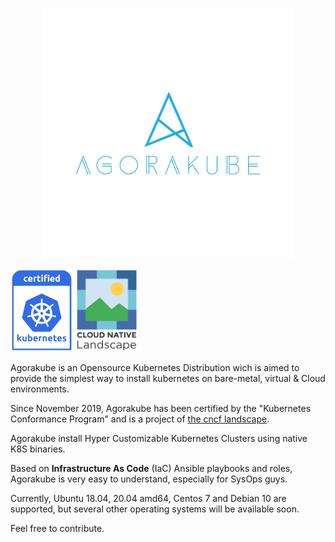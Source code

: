 <p align="center"> <img src="./images/logo_agorakube.png" width="400" alt="Agorakube" title="Agorakube" />
</p>
<p>
<img src="https://raw.githubusercontent.com/cncf/artwork/master/projects/kubernetes/certified-kubernetes/versionless/color/certified-kubernetes-color.svg?sanitize=true" 
width="100" alt="k8s-conformance-v1.16" title="https://github.com/cncf/k8s-conformance/tree/master/v1.16/agorakube"/> <img 
src="https://raw.githubusercontent.com/cncf/artwork/master/other/cncf-landscape/stacked/color/cncf-landscape-stacked-color.svg?sanitize=true" width="100" 
alt="Agorakube is a cncf landscap project" title="Agorakube is a cncf landscap project"/> </p>

Agorakube is an Opensource Kubernetes Distribution wich is aimed to provide the simplest way to install kubernetes on bare-metal, virtual & Cloud environments. 

Since November 2019, Agorakube has been certified by the "Kubernetes Conformance Program" and is a project of [the cncf landscape](https://landscape.cncf.io/selected=agora-kube).

Agorakube install Hyper Customizable Kubernetes Clusters using native K8S binaries.

Based on __Infrastructure As Code__ (IaC) Ansible playbooks and roles, Agorakube is very easy to understand, especially for SysOps guys.

Currently, Ubuntu 18.04, 20.04 amd64, Centos 7 and Debian 10 are supported, but several other operating systems will be available soon.

Feel free to contribute.
